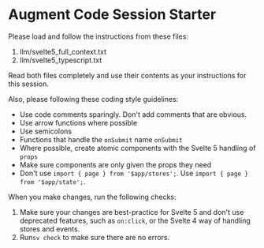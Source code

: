 # Augment Code Session Starter

Please load and follow the instructions from these files:
1. llm/svelte5_full_context.txt
2. llm/svelte5_typescript.txt

Read both files completely and use their contents as your instructions 
for this session.

Also, please following these coding style guidelines:

* Use code comments sparingly. Don't add comments that are obvious.
* Use arrow functions where possible
* Use semicolons
* Functions that handle the `onSubmit` name `onSubmit`
* Where possible, create atomic components with the Svelte 5 handling of `props`
* Make sure components are only given the props they need
* Don't use `import { page } from '$app/stores';`. Use `import { page } from '$app/state';`.

When you make changes, run the following checks:

1. Make sure your changes are best-practice for Svelte 5 and don't use deprecated features, such 
   as `on:click`, or the Svelte 4 way of handling stores and events. 
2. Run`sv check` to make sure there are no errors. 
